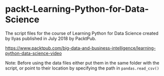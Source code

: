 # packt-Learning-Python-for-Data-Science
The script files for the course of Learning Python for Data Science created by Ilyas published in July 2018 by PacktPub.

https://www.packtpub.com/big-data-and-business-intelligence/learning-python-data-science-video

Note: Before using the data files either put them in the same folder with the script, or point to their location by specifying the path in `pandas.read_csv()`
